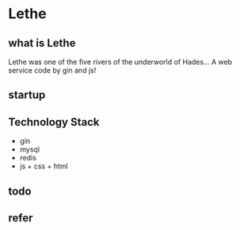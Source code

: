 # Lethe
## what is Lethe
Lethe was one of the five rivers of the underworld of Hades...
A web service code by gin and js!

## startup

## Technology Stack
- gin
- mysql
- redis
- js + css + html

## todo

## refer
